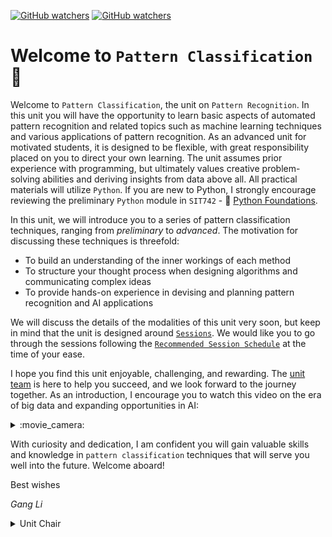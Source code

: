 [![GitHub watchers](https://img.shields.io/badge/tulip--lab-Pattern--Classification-brightgreen)](../README.md)
[![GitHub watchers](https://img.shields.io/badge/Module-Induction-orange)](README.md)

# Welcome to `Pattern Classification` :clap: 

Welcome to `Pattern Classification`, the unit on `Pattern Recognition`. In this unit you will have the opportunity to learn basic aspects of automated pattern recognition and related topics such as machine learning techniques and various applications of pattern recognition. As an advanced unit for motivated students, it is designed to be flexible, with great responsibility placed on you to direct your own learning. The unit assumes prior experience with programming, but ultimately values creative problem-solving abilities and deriving insights from data above all. All practical materials will utilize `Python`. If you are new to Python, I strongly encourage reviewing the preliminary `Python` module in  `SIT742` - :book: [Python Foundations](https://github.com/tulip-lab/sit742).


In this unit, we will introduce you to a series of pattern classification techniques, ranging from *preliminary* to *advanced*. The motivation for discussing these techniques is threefold: 
- To build an understanding of the inner workings of each method
- To structure your thought process when designing algorithms and communicating complex ideas
- To provide hands-on experience in devising and planning pattern recognition and AI applications

We will discuss the details of the modalities of this unit very soon, but keep in mind that the unit is designed around [`Sessions`](../README.md#Sessions). We would like you to go through the sessions following the [`Recommended Session Schedule`](../README.md#session-plan) at the time of your ease.

I hope you find this unit enjoyable, challenging, and rewarding. The [unit team](S00B-Team.md) is here to help you succeed, and we look forward to the journey together. As an introduction, I encourage you to watch this video on the era of big data and expanding opportunities in AI:


<details><summary>:movie_camera:</summary>

![Video](https://img.shields.io/badge/tulip--lab-PR--ScreenVideo-brightgreen) 
>[![Opportunities and Challenges in the Big Data Era](https://img.youtube.com/vi/LpPRhTDvVwE/0.jpg)](https://youtu.be/s4wFoFXNYZU?si=uWME92wlZGsxiWs4   "Opportunities and Challenges in the Big Data Era")
</details>


With curiosity and dedication, I am confident you will gain valuable skills and knowledge in `pattern classification` techniques that will serve you well into the future. Welcome aboard!

Best wishes

*Gang Li*

<details>
<summary>Unit Chair</summary>

- :phone: +61(3)92517434
  
- :postbox: gangli@duck.com

- :link: https://www.deakin.edu.au/about-deakin/people/gang-li
</details>



